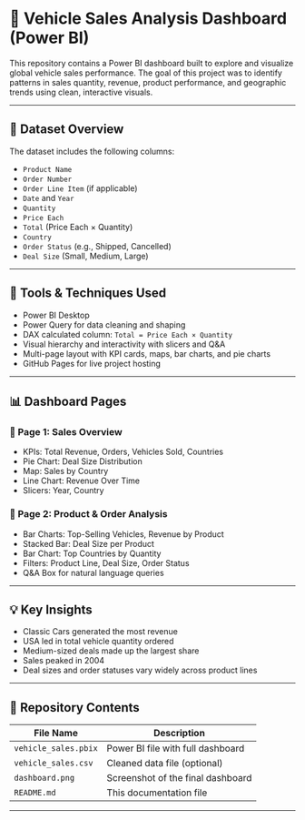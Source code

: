 # 🚗 Vehicle Sales Analysis Dashboard (Power BI)

This repository contains a Power BI dashboard built to explore and visualize global vehicle sales performance. The goal of this project was to identify patterns in sales quantity, revenue, product performance, and geographic trends using clean, interactive visuals.

---

## 📁 Dataset Overview

The dataset includes the following columns:
- `Product Name`
- `Order Number`
- `Order Line Item` (if applicable)
- `Date` and `Year`
- `Quantity`
- `Price Each`
- `Total` (Price Each × Quantity)
- `Country`
- `Order Status` (e.g., Shipped, Cancelled)
- `Deal Size` (Small, Medium, Large)

---

## 🧰 Tools & Techniques Used

- Power BI Desktop
- Power Query for data cleaning and shaping
- DAX calculated column: `Total = Price Each × Quantity`
- Visual hierarchy and interactivity with slicers and Q&A
- Multi-page layout with KPI cards, maps, bar charts, and pie charts
- GitHub Pages for live project hosting

---

## 📊 Dashboard Pages

### 📄 Page 1: **Sales Overview**
- KPIs: Total Revenue, Orders, Vehicles Sold, Countries
- Pie Chart: Deal Size Distribution
- Map: Sales by Country
- Line Chart: Revenue Over Time
- Slicers: Year, Country

### 📄 Page 2: **Product & Order Analysis**
- Bar Charts: Top-Selling Vehicles, Revenue by Product
- Stacked Bar: Deal Size per Product
- Bar Chart: Top Countries by Quantity
- Filters: Product Line, Deal Size, Order Status
- Q&A Box for natural language queries

---

## 💡 Key Insights

- Classic Cars generated the most revenue
- USA led in total vehicle quantity ordered
- Medium-sized deals made up the largest share
- Sales peaked in 2004
- Deal sizes and order statuses vary widely across product lines

---

## 📂 Repository Contents

| File Name            | Description                              |
|----------------------|------------------------------------------|
| `vehicle_sales.pbix` | Power BI file with full dashboard         |
| `vehicle_sales.csv`  | Cleaned data file (optional)              |
| `dashboard.png`      | Screenshot of the final dashboard         |
| `README.md`          | This documentation file                   |

---





